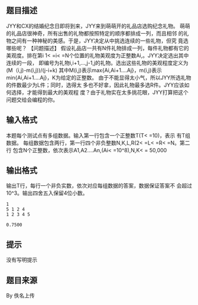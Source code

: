 


## 题目描述
JYY和CX的结婚纪念日即将到来，JYY来到萌萌开的礼品店选购纪念礼物。
萌萌的礼品店很神奇，所有出售的礼物都按照特定的顺序都排成一列，而且相邻
的礼物之间有一种神秘的美感。于是，JYY决定从中挑选连续的一些礼物，但究
竟选哪些呢？
【问题描述】
假设礼品店一共有N件礼物排成一列，每件礼物都有它的美观度。排在第i
1< =i< =N个位置的礼物美观度为正整数Ai,。JYY决定选出其中连续的一段，
即编号为礼物i,i+1,…,j-1,j的礼物。选出这些礼物的美观程度定义为
(M（i,j)-m(i,j))/(j-i+k)
其中M(i,j)表示max{Ai,Ai+1....Aj}，m(i,j)表示min{Ai,Ai+1....Aj}，K为给定的正整数。
由于不能显得太小气，所以JYY所选礼物的件数最少为L件；同时，选得太
多也不好拿，因此礼物最多选R件。JYY应该如何选择，才能得到最大的美观程
度？由于礼物实在太多挑花眼，JYY打算把这个问题交给会编程的你。
## 输入格式
本题每个测试点有多组数据。输入第一行包含一个正整数T(T< =10)，表示
有T组数据。
每组数据包含两行，第一行四个非负整数N,K,L,R(2< =L< =R< =N。第二行
包含N个正整数，依次表示A1,A2....An,(Ai< =10^8),N,K< = 50,000
## 输出格式
输出T行，每行一个非负实数，依次对应每组数据的答案，数据保证答案不
会超过10^3。输出四舍五入保留4位小数。

```input1
1
5 1 2 4
1 2 3 4 5

```

```output1
0.7500 
```

## 提示
没有写明提示
## 题目来源
By 佚名上传


